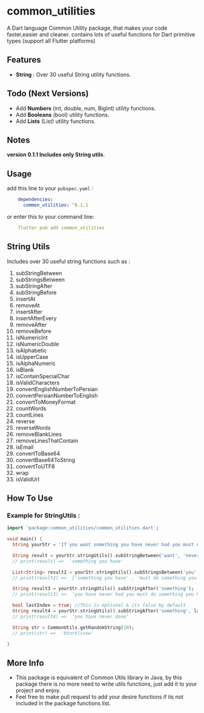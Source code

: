 # common_utilities

A Dart language Common Utility package, that makes your code faster,easier and cleaner. contains lots of useful functions for Dart primitive types (support all Flutter platforms)

## Features

- **String** : Over 30 useful String utility functions.


## Todo (Next Versions)

- Add **Numbers** (int, double, num, BigInt) utility functions.
- Add **Booleans** (bool) utility functions.
- Add **Lists** (List) utility functions.

## Notes
**version 0.1.1  Includes only String utils**.

## Usage

add this line to your `pubspec.yaml` :

```yaml
    dependencies:
      common_utilities: ^0.1.1
```

or enter this to your command line: 

```yaml
    flutter pub add common_utilities
```


## String Utils
Includes over 30 useful string functions such as :

1. subStringBetween
2. subStringsBetween
3. subStringAfter
4. subStringBefore
5. insertAt
6. removeAt
7. insertAfter
8. insertAfterEvery
9. removeAfter
10. removeBefore
11. isNumericInt
12. isNumericDouble
13. isAlphabetic
14. isUpperCase
15. isAlphaNumeric
16. isBlank
17. isContainSpecialChar
18. isValidCharacters
19. convertEnglishNumberToPersian
20. convertPersianNumberToEnglish
21. convertToMoneyFormat
22. countWords
23. countLines
24. reverse
25. reverseWords
26. removeBlankLines
27. removeLinesThatContain
28. isEmail
29. convertToBase64
30. convertBase64ToString
31. convertToUTF8
32. wrap
33. isValidUrl

## How To Use
### Example for StringUtils :

```dart
import 'package:common_utilities/common_utilities.dart';

void main() {
  String yourStr = 'If you want something you have never had you must do something you have never done';

  String result = yourStr.stringUtils().subStringBetween('want', 'never');
  // print(result) =>  'something you have'

  List<String> result2 = yourStr.stringUtils().subStringsBetween('you', 'never');
  // print(result2) =>  ['something you have' , 'must do something you have']

  String result3 = yourStr.stringUtils().subStringAfter('something');
  // print(result3) =>  'you have never had you must do something you have never done'

  bool lastIndex = true; //This is optional & its false by default
  String result4 = yourStr.stringUtils().subStringAfter('something', lastIndex);
  // print(result4) =>  'you have never done'

  String str = CommonUtils.getRandomString(10);
  // print(str) =>  'btorklcvxw'

}
```

## More Info
- This package is equivalent of Common Utils library in Java, by this package there is no more need to write utils functions, just add it to your project and enjoy.
- Feel free to make pull request to add your desire functions if its not included in the package functions list.